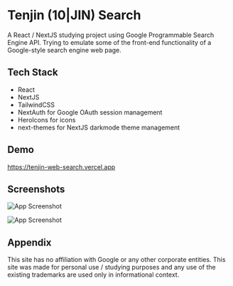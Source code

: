 
# Tenjin (10|JIN) Search

A React / NextJS studying project using Google Programmable Search Engine API. Trying to emulate some of the front-end functionality of a Google-style search engine web page. 


## Tech Stack

- React
- NextJS
- TailwindCSS
- NextAuth for Google OAuth session management
- HeroIcons for icons
- next-themes for NextJS darkmode theme management  


## Demo

https://tenjin-web-search.vercel.app


## Screenshots

![App Screenshot](https://i.imgur.com/9MEwmiU.jpg)

![App Screenshot](https://i.imgur.com/F4hm2dM.jpg)


## Appendix

This site has no affiliation with Google or any other corporate entities. This site was made for personal use / studying purposes and any use of the existing trademarks are used only in informational context.

